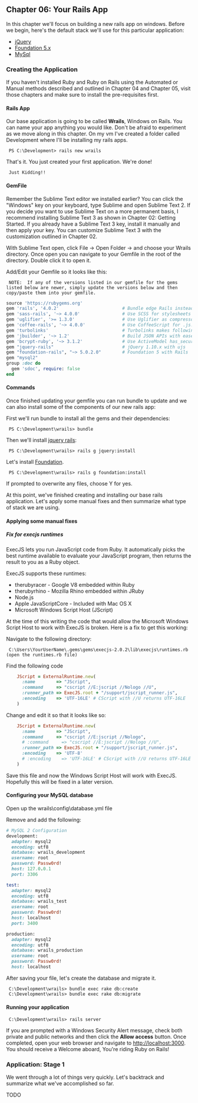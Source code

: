 ## Chapter 06:  Your Rails App

In this chapter we'll focus on building a new rails app on windows.  Before we begin, here's the default stack we'll use
for this particular application:

* [jQuery](https://github.com/rails/jquery-rails)
* [Foundation 5.x](https://github.com/zurb/foundation-rails)
* [MySql](https://chocolatey.org/packages/mysql)

### Creating the Application

If you haven't installed Ruby and Ruby on Rails using the Automated or Manual methods described and outlined in Chapter 04
and Chapter 05, visit those chapters and make sure to install the pre-requisites first.

#### Rails App

Our base application is going to be called **Wrails**, Windows on Rails.  You can name your app anything you would like.
Don't be afraid to experiment as we move along in this chapter.  On my vm I've created a folder called Development where
I'll be installing my rails apps.

     PS C:\Development> rails new wrails

That's it.  You just created your first application.  We're done!

     Just Kidding!!

#### GemFile

Remember the Sublime Text editor we installed earlier?  You can click the "Windows" key on your keyboard, type Sublime and open Sublime Text 2.
If you decide you want to use Sublime Text on a more permanent basis, I recommend installing Sublime Text 3 as shown in Chapter 02: Getting Started.
If you already have a Sublime Text 3 key, install it manually and then apply your key.  You can customize Sublime Text 3 with the customization
outlined in Chapter 02.

With Sublime Text open, click File -> Open Folder -> and choose your Wrails directory.  Once open you can navigate to your Gemfile in the root of the
directory.  Double click it to open it.

Add/Edit your Gemfile so it looks like this:

     NOTE:  If any of the versions listed in our gemfile for the gems listed below are newer, simply update the versions below and then copy/paste them into your gemfile.

````ruby
source 'https://rubygems.org'
gem 'rails', '4.0.2'                        # Bundle edge Rails instead: gem 'rails', github: 'rails/rails'
gem 'sass-rails', '~> 4.0.0'                # Use SCSS for stylesheets
gem 'uglifier', '>= 1.3.0'                  # Use Uglifier as compressor for JavaScript assets
gem 'coffee-rails', '~> 4.0.0'              # Use CoffeeScript for .js.coffee assets and views
gem 'turbolinks'                            # Turbolinks makes following links in your web application faster.
gem 'jbuilder', '~> 1.2'                    # Build JSON APIs with ease.
gem 'bcrypt-ruby', '~> 3.1.2'               # Use ActiveModel has_secure_password
gem "jquery-rails"                          # jQuery 1.10.x with ujs
gem "foundation-rails", "~> 5.0.2.0"        # Foundation 5 with Rails
gem "mysql2"
group :doc do
  gem 'sdoc', require: false
end
````

#### Commands

Once finished updating your gemfile you can run bundle to update and we can also install some of the components of our new rails app:

First we'll run bundle to install all the gems and their dependencies:

     PS C:\Development\wrails> bundle

Then we'll install [jquery rails](https://github.com/rails/jquery-rails):

     PS C:\Development\wrails> rails g jquery:install

Let's install [Foundation](http://foundation.zurb.com/).

     PS C:\Development\wrails> rails g foundation:install

If prompted to overwrite any files, choose Y for yes.

At this point, we've finished creating and installing our base rails application.  Let's apply some manual fixes and then summarize what
type of stack we are using.

#### Applying some manual fixes

##### Fix for execjs runtimes

ExecJS lets you run JavaScript code from Ruby. It automatically picks the best runtime available to evaluate your JavaScript program, then
returns the result to you as a Ruby object.

ExecJS supports these runtimes:

* therubyracer - Google V8 embedded within Ruby
* therubyrhino - Mozilla Rhino embedded within JRuby
* Node.js
* Apple JavaScriptCore - Included with Mac OS X
* Microsoft Windows Script Host (JScript)

At the time of this writing the code that would allow the Microsoft Windows Script Host to work with ExecJS is broken.  Here is a fix to
get this working:

Navigate to the following directory:

     C:\Users\YourUserName\.gems\gems\execjs-2.0.2\lib\execjs\runtimes.rb  (open the runtimes.rb file)

Find the following code

````ruby
    JScript = ExternalRuntime.new(
      :name        => "JScript",
      :command     => "cscript //E:jscript //Nologo //U",
      :runner_path => ExecJS.root + "/support/jscript_runner.js",
      :encoding    => 'UTF-16LE' # CScript with //U returns UTF-16LE
    )
````

Change and edit it so that it looks like so:

````ruby
    JScript = ExternalRuntime.new(
      :name        => "JScript",
      :command     => "cscript //E:jscript //Nologo",
      # :command     => "cscript //E:jscript //Nologo //U",
      :runner_path => ExecJS.root + "/support/jscript_runner.js",
      :encoding    => 'UTF-8'
      # :encoding    => 'UTF-16LE' # CScript with //U returns UTF-16LE
    )
````

Save this file and now the Windows Script Host will work with ExecJS.  Hopefully this will be fixed in a later version.

#### Configuring your MySQL database

Open up the wrails\config\database.yml file

Remove and add the following:

````ruby
# MySQL 2 Configuration
development:
  adapter: mysql2
  encoding: utf8
  database: wrails_development
  username: root
  password: Passw0rd!
  host: 127.0.0.1
  port: 3306

test:
  adapter: mysql2
  encoding: utf8
  database: wrails_test
  username: root
  password: Passw0rd!
  host: localhost
  port: 3400

production:
  adapter: mysql2
  encoding: utf8
  database: wrails_production
  username: root
  password: Passw0rd!
  host: localhost
````

After saving your file, let's create the database and migrate it.

     C:\Development\wrails> bundle exec rake db:create
     C:\Development\wrails> bundle exec rake db:migrate

#### Running your application

     C:\Development\wrails> rails server

If you are prompted with a Windows Security Alert message, check both private and public networks and then click the **Allow access** button.  Once
completed, open your web browser and navigate to [http://localhost:3000](http://localhost:3000).  You should receive a Welcome aboard, You're riding
Ruby on Rails!

### Application: Stage 1

We went through a lot of things very quickly.  Let's backtrack and summarize what we've accomplished so far.

TODO

